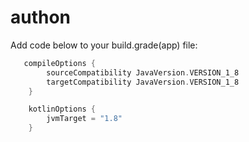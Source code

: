 # authon

Add code below to your build.grade(app) file:

```groovy
   compileOptions {
        sourceCompatibility JavaVersion.VERSION_1_8
        targetCompatibility JavaVersion.VERSION_1_8
    }

    kotlinOptions {
        jvmTarget = "1.8"
    }
```